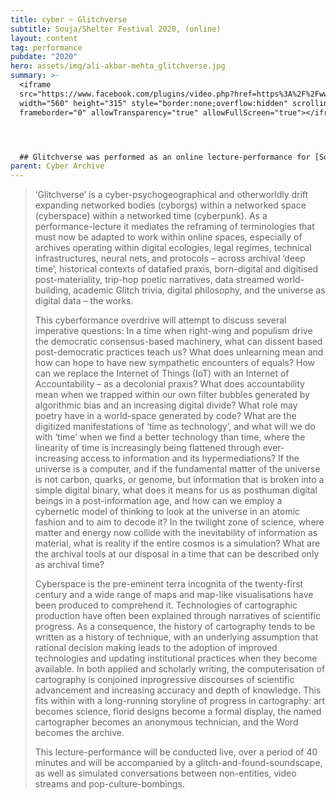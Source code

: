 ```yaml
---
title: cyber ~ Glitchverse
subtitle: Souja/Shelter Festival 2020, (online)
layout: content
tag: performance
pubdate: "2020"
hero: assets/img/ali-akbar-mehta_glitchverse.jpg
summary: >-
  <iframe
  src="https://www.facebook.com/plugins/video.php?href=https%3A%2F%2Fwww.facebook.com%2Fsuoja.shelter%2Fvideos%2F2648490845410119%2F&show_text=0&width=560"
  width="560" height="315" style="border:none;overflow:hidden" scrolling="no"
  frameborder="0" allowTransparency="true" allowFullScreen="true"></iframe>




  ## Glitchverse was performed as an online lecture-performance for [Souja/Shelter Festival 2020](http://suojashelter.tilda.ws/), on 12.07.2020
parent: Cyber Archive
---
```

> ‘Glitchverse’ is a cyber-psychogeographical and otherworldly drift expanding networked bodies (cyborgs) within a networked space (cyberspace) within a networked time (cyberpunk). As a performance-lecture it mediates the reframing of terminologies that must now be adapted to work within online spaces, especially of archives operating within digital ecologies, legal regimes, technical infrastructures, neural nets, and protocols – across archival ‘deep time’, historical contexts of datafied praxis, born-digital and digitised post-materiality, trip-hop poetic narratives, data streamed world-building, academic Glitch trivia, digital philosophy, and the universe as digital data – the works.
>
>
> This cyberformance overdrive will attempt to discuss several imperative questions: In a time when right-wing and populism drive the democratic consensus-based machinery, what can dissent based post-democratic practices teach us? What does unlearning mean and how can hope to have new sympathetic encounters of equals? How can we replace the Internet of Things (IoT) with an Internet of Accountability – as a decolonial praxis? What does accountability mean when we trapped within our own filter bubbles generated by algorithmic bias and an increasing digital divide? What role may poetry have in a world-space generated by code? What are the digitized manifestations of ‘time as technology’, and what will we do with ‘time’ when we find a better technology than time, where the linearity of time is increasingly being flattened through ever-increasing access to information and its hypermediations? If the universe is a computer, and if the fundamental matter of the universe is not carbon, quarks, or genome, but information that is broken into a simple digital binary, what does it means for us as posthuman digital beings in a post-information age, and how can we employ a cybernetic model of thinking to look at the universe in an atomic fashion and to aim to decode it? In the twilight zone of science, where matter and energy now collide with the inevitability of information as material, what is reality if the entire cosmos is a simulation? What are the archival tools at our disposal in a time that can be described only as archival time?
>
>
> Cyberspace is the pre-eminent terra incognita of the twenty-first century and a wide range of maps and map-like visualisations have been produced to comprehend it. Technologies of cartographic production have often been explained through narratives of scientific progress. As a consequence, the history of cartography tends to be written as a history of technique, with an underlying assumption that rational decision making leads to the adoption of improved technologies and updating institutional practices when they become available. In
> both applied and scholarly writing, the computerisation of cartography is conjoined inprogressive discourses of scientific advancement and increasing accuracy and depth of knowledge. This fits within with a long-running storyline of progress in cartography: art becomes science, florid designs become a formal display, the named cartographer becomes an anonymous technician, and the Word becomes the archive.
>
>
> This lecture-performance will be conducted live, over a period of 40 minutes and will be accompanied by a glitch-and-found-soundscape, as well as simulated conversations between non-entities, video streams and pop-culture-bombings.